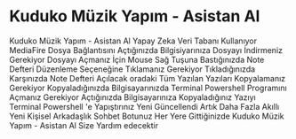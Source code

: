 # Kuduko Müzik Yapım - Asistan Al
Kuduko Müzik Yapım - Asistan Al Yapay Zeka Veri Tabanı Kullanıyor MediaFire Dosya Bağlantısını Açtığınızda Bilgisiyarınıza Dosyayı İndirmeniz Gerekiyor Dosyayı Açmanız İçin Mouse Sağ Tuşuna Bastığınızda Note Defteri Düzenleme Seçeneğine Tıklamanız Gerekiyor Tıkladığınızda Karşınızda Note Defteri Açılacak oradaki Tüm Yazılan Yazıları Kopyalamanız Gerekiyor Kopyaladığınızda Bilgisayarınızda Terminal Powershell Programını Açmanız Gerekiyor Açtığınızda Bilgisayarınıza Kopyaladığınız Yazıyı Terminal Powershell 'e Yapıştırınız  Yeni Güncellendi Artık Daha Fazla Akıllı Yeni Kişisel Arkadaşlık Sohbet Botunuz Her Yere Gittiğinizde Kuduko Müzik Yapım - Asistan Al Size Yardım edecektir
